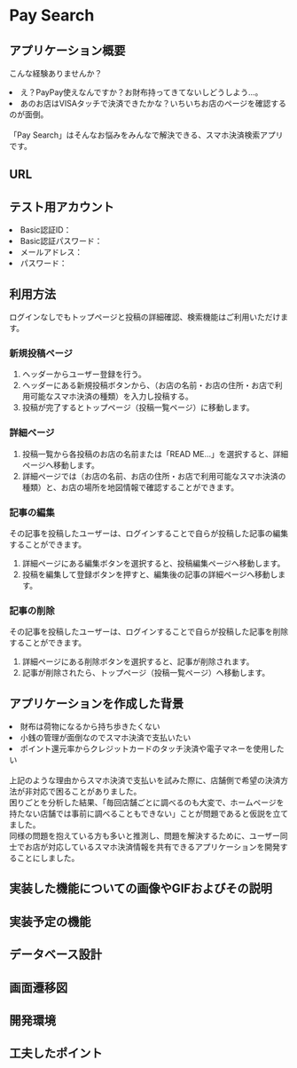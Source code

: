 # Pay Search

## アプリケーション概要
こんな経験ありませんか？
<li>え？PayPay使えなんですか？お財布持ってきてないしどうしよう...。</li>
<li>あのお店はVISAタッチで決済できたかな？いちいちお店のページを確認するのが面倒。</li><br>
「Pay Search」はそんなお悩みをみんなで解決できる、スマホ決済検索アプリです。

## URL

## テスト用アカウント
<li>Basic認証ID：</li>
<li>Basic認証パスワード：</li>
<li>メールアドレス：</li>
<li>パスワード：</li>

## 利用方法
ログインなしでもトップページと投稿の詳細確認、検索機能はご利用いただけます。

### 新規投稿ページ
1. ヘッダーからユーザー登録を行う。
2. ヘッダーにある新規投稿ボタンから、（お店の名前・お店の住所・お店で利用可能なスマホ決済の種類）を入力し投稿する。
3. 投稿が完了するとトップページ（投稿一覧ページ）に移動します。

### 詳細ページ
1. 投稿一覧から各投稿のお店の名前または「READ ME...」を選択すると、詳細ページへ移動します。
2. 詳細ページでは（お店の名前、お店の住所・お店で利用可能なスマホ決済の種類）と、お店の場所を地図情報で確認することができます。

### 記事の編集
その記事を投稿したユーザーは、ログインすることで自らが投稿した記事の編集することができます。
1. 詳細ページにある編集ボタンを選択すると、投稿編集ページへ移動します。
2. 投稿を編集して登録ボタンを押すと、編集後の記事の詳細ページへ移動します。

### 記事の削除
その記事を投稿したユーザーは、ログインすることで自らが投稿した記事を削除することができます。<br>
1. 詳細ページにある削除ボタンを選択すると、記事が削除されます。
2. 記事が削除されたら、トップページ（投稿一覧ページ）へ移動します。

## アプリケーションを作成した背景
<li>財布は荷物になるから持ち歩きたくない</li>
<li>小銭の管理が面倒なのでスマホ決済で支払いたい</li>
<li>ポイント還元率からクレジットカードのタッチ決済や電子マネーを使用したい</li><br>
上記のような理由からスマホ決済で支払いを試みた際に、店舗側で希望の決済方法が非対応で困ることがありました。<br>
困りごとを分析した結果、「毎回店舗ごとに調べるのも大変で、ホームページを持たない店舗では事前に調べることもできない」ことが問題であると仮説を立てました。<br>
同様の問題を抱えている方も多いと推測し、問題を解決するために、ユーザー同士でお店が対応しているスマホ決済情報を共有できるアプリケーションを開発することにしました。

## 実装した機能についての画像やGIFおよびその説明

## 実装予定の機能

## データベース設計

## 画面遷移図

## 開発環境

## 工夫したポイント